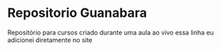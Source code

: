 # Repositorio Guanabara
 Repositório para cursos
criado durante uma aula ao vivo
essa linha eu adicionei diretamente no site
